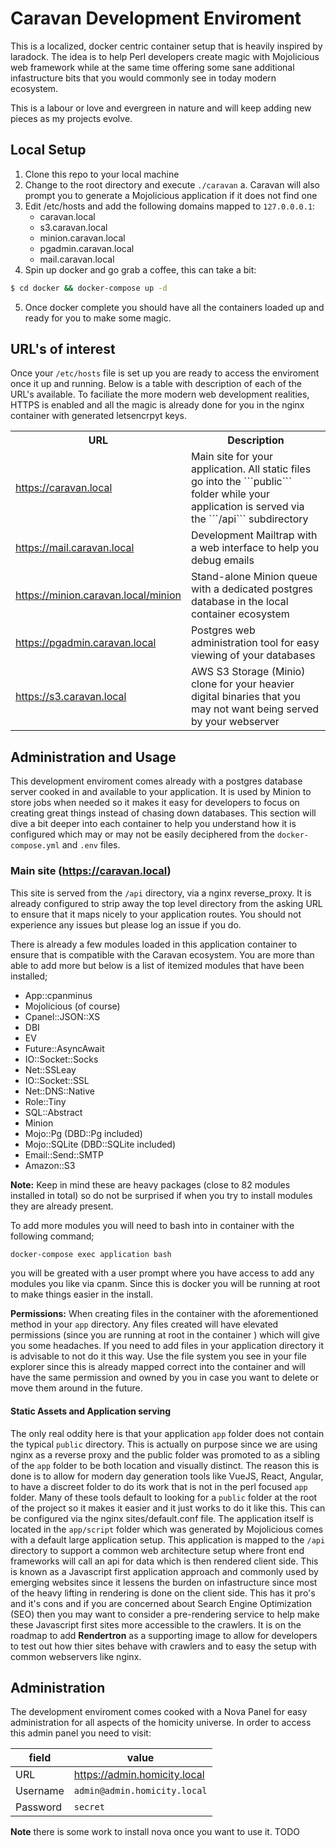 # Caravan Development Enviroment
This is a localized, docker centric container setup that is heavily inspired by laradock. The idea is to help Perl developers create magic with Mojolicious web framework while at the same time offering some sane additional infastructure bits that you would commonly see in today modern ecosystem.

This is a labour or love and evergreen in nature and will keep adding new pieces as my projects evolve.

## Local Setup

1. Clone this repo to your local machine
2. Change to the root directory and execute `./caravan`
  a. Caravan will also prompt you to generate a Mojolicious application if it does not find one
3. Edit /etc/hosts and add the following domains mapped to `127.0.0.0.1`:
    - caravan.local
    - s3.caravan.local
    - minion.caravan.local
    - pgadmin.caravan.local
    - mail.caravan.local
4. Spin up docker and go grab a coffee, this can take a bit:
```bash
$ cd docker && docker-compose up -d
```
5. Once docker complete you should have all the containers loaded up and ready for you to make some magic.

## URL's of interest
Once your `/etc/hosts` file is set up you are ready to access the enviroment once it up and running. Below is a table with description of each of the URL's available. To faciliate the more modern web development realities, HTTPS is enabled and all the magic is already done for you in the nginx container with generated letsencrpyt keys.

<table>
 <tr>
  <th>URL</th>
  <th>Description</th>
 </tr>
 <tr>
  <td><a href="https://caravan.local" target="_blank">https://caravan.local</a></td>
  <td>Main site for your application. All static files go into the ```public``` folder while your application is served via the ```/api``` subdirectory</td>
 </tr>
 <tr>
  <td><a href="https://mail.caravan.local" target="_blank">https://mail.caravan.local</a></td>
  <td>Development Mailtrap with a web interface to help you debug emails</td>
 </tr>
 <tr>
  <td><a href="https://minion.caravan.local/minion" target="_blank">https://minion.caravan.local/minion</a></td>
  <td>Stand-alone Minion queue with a dedicated postgres database in the local container ecosystem</td>
 </tr>
 <tr>
  <td><a href="https://pgadmin.caravan.local" target="_blank">https://pgadmin.caravan.local</a></td>
  <td>Postgres web administration tool for easy viewing of your databases</td>
 </tr>
 <tr>
  <td><a href="https://s3.caravan.local" target="_blank">https://s3.caravan.local</a></td>
  <td>AWS S3 Storage (Minio) clone for your heavier digital binaries that you may not want being served by your webserver</td>
 </tr>
</table>

## Administration and Usage
This development enviroment comes already with a postgres database server cooked in and available to your application. It is used by Minion to store jobs when needed so it makes it easy for developers to focus on creating great things instead of chasing down databases. This section will dive a bit deeper into each container to help you understand how it is configured which may or may not be easily deciphered from the ```docker-compose.yml``` and ```.env``` files.

### Main site (https://caravan.local)
This site is served from the ```/api``` directory, via a nginx reverse_proxy. It is already configured to strip away the top level directory from the asking URL to ensure that it maps nicely to your application routes. You should not experience any issues but please log an issue if you do.

There is already a few modules loaded in this application container to ensure that is compatible with the Caravan ecosystem. You are more than able to add more but below is a list of itemized modules that have been installed;

* App::cpanminus
* Mojolicious (of course)
* Cpanel::JSON::XS
* DBI
* EV
* Future::AsyncAwait
* IO::Socket::Socks
* Net::SSLeay
* IO::Socket::SSL
* Net::DNS::Native
* Role::Tiny
* SQL::Abstract
* Minion
* Mojo::Pg (DBD::Pg included)
* Mojo::SQLite (DBD::SQLite included)
* Email::Send::SMTP
* Amazon::S3

**Note:** Keep in mind these are heavy packages (close to 82 modules installed in total) so do not be surprised if when you try to install modules they are already present. 

To add more modules you will need to bash into in container with the following command;
```bash
docker-compose exec application bash
```
you will be greated with a user prompt where you have access to add any modules you like via cpanm. Since this is docker you will be running at root to make things easier in the install. 

**Permissions:** When creating files in the container with the aforementioned method in your ```app``` directory. Any files created will have elevated permissions (since you are running at root in the container ) which will give you some headaches. If you need to add files in your application directory it is advisable to not do it this way. Use the file system you see in your file explorer since this is already mapped correct into the container and will have the same permission and owned by you in case you want to delete or move them around in the future.

#### Static Assets and Application serving
The only real oddity here is that your application ```app``` folder does not contain the typical ```public``` directory. This is actually on purpose since we are using nginx as a reverse proxy and the public folder was promoted to as a sibling of the ```app``` folder to be both location and visually distinct. The reason this is done is to allow for modern day generation tools like VueJS, React, Angular, to have a discreet folder to do its work that is not in the perl focused ```app``` folder. Many of these tools default to looking for a ```public``` folder at the root of the project so it makes it easier and it just works to do it like this. This can be configured via the nginx sites/default.conf file. 
The application itself is located in the ```app/script``` folder which was generated by  Mojolicious comes with a default large application setup. This application is mapped to the ```/api``` directory to support a common web architecture setup where front end frameworks will call an api for data which is then rendered client side. This is known as a Javascript first application approach and commonly used by emerging websites since it lessens the burden on infastructure since most of the heavy lifting in rendering is done on the client side. This has it pro's and it's cons and if you are concerned about Search Engine Optimization (SEO) then you may want to consider a pre-rendering service to help make these Javascript first sites more accessible to the crawlers. It is on the roadmap to add **Rendertron** as a supporting image to allow for developers to test out how thier sites behave with crawlers and to easy the setup with common webservers like nginx.




## Administration
The development enviroment comes cooked with a Nova Panel for easy administration for all aspects of the homicity universe. In order to access this admin panel you need to visit:

field    | value
-----    | -----
URL      | https://admin.homicity.local
Username | `admin@admin.homicity.local`
Password | `secret`

**Note** there is some work to install nova once you want to use it. TODO




